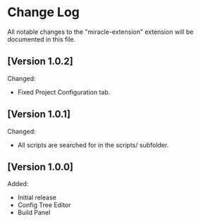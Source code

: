 # Change Log

All notable changes to the "miracle-extension" extension will be documented in this file.

## [Version 1.0.2]

Changed:
 - Fixed Project Configuration tab.

## [Version 1.0.1]

Changed:
 - All scripts are searched for in the scripts/ subfolder.

## [Version 1.0.0]

Added:
- Initial release
- Config Tree Editor
- Build Panel